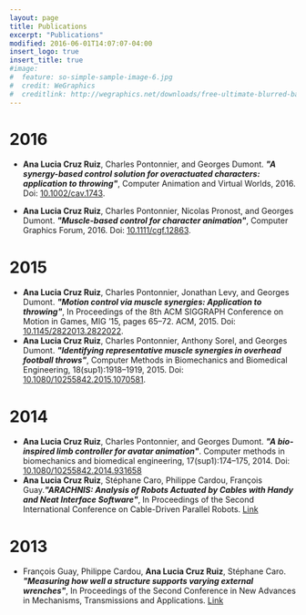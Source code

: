 ```yaml
---
layout: page
title: Publications
excerpt: "Publications"
modified: 2016-06-01T14:07:07-04:00
insert_logo: true
insert_title: true
#image:
#  feature: so-simple-sample-image-6.jpg
#  credit: WeGraphics
#  creditlink: http://wegraphics.net/downloads/free-ultimate-blurred-background-pack/
---
```


# 2016

* **Ana Lucia Cruz Ruiz**, Charles Pontonnier, and Georges Dumont. ***"A synergy-based control solution for overactuated
characters: application to throwing"***, Computer Animation and Virtual Worlds, 2016. Doi: [10.1002/cav.1743](http://onlinelibrary.wiley.com/doi/10.1002/cav.1743/abstract).  <a href="https://hal.inria.fr/hal-01377058/document" class="bibIcon"><i class="fa fa-file-pdf-o"></i></a>

* **Ana Lucia Cruz Ruiz**, Charles Pontonnier, Nicolas Pronost, and Georges Dumont. ***"Muscle-based control for character animation"***, Computer Graphics Forum, 2016. Doi: [10.1111/cgf.12863](http://onlinelibrary.wiley.com/doi/10.1111/cgf.12863/full).  <a href="https://hal.inria.fr/hal-01317881/document" class="bibIcon"><i class="fa fa-file-pdf-o"></i></a>

# 2015 

* **Ana Lucia Cruz Ruiz**, Charles Pontonnier, Jonathan Levy, and Georges Dumont. ***"Motion control via muscle synergies: Application to throwing"***, In Proceedings of the 8th ACM SIGGRAPH Conference on Motion in Games, MIG ’15, pages 65–72. ACM, 2015. Doi: [10.1145/2822013.2822022](http://dl.acm.org/citation.cfm?id=2822022).  <a href="https://hal.inria.fr/hal-01205162/document" class="bibIcon"><i class="fa fa-file-pdf-o"></i></a>
* **Ana Lucia Cruz Ruiz**, Charles Pontonnier, Anthony Sorel, and Georges Dumont. ***"Identifying representative muscle synergies in overhead football throws"***, Computer Methods in Biomechanics and Biomedical Engineering, 18(sup1):1918–1919, 2015. Doi: [10.1080/10255842.2015.1070581](http://www.tandfonline.com/doi/abs/10.1080/10255842.2015.1070581?journalCode=gcmb20). <a href="https://hal.inria.fr/hal-01174114/document" class="bibIcon"><i class="fa fa-file-pdf-o"></i></a>

# 2014

* **Ana Lucia Cruz Ruiz**, Charles Pontonnier, and Georges Dumont. ***"A bio-inspired limb controller for avatar animation"***. Computer methods in biomechanics and biomedical engineering, 17(sup1):174–175, 2014. Doi: [10.1080/10255842.2014.931658](http://www.tandfonline.com/doi/abs/10.1080/10255842.2014.931658?journalCode=gcmb20#.V538H2F95CU) <a href="https://hal.archives-ouvertes.fr/hal-01060284/file/SB2014.pdf" class="bibIcon"><i class="fa fa-file-pdf-o"></i></a>
* **Ana Lucia Cruz Ruiz**, Stéphane Caro, Philippe Cardou, François Guay.***"ARACHNIS: Analysis of Robots Actuated by Cables with Handy and Neat Interface Software"***, In Proceedings of the Second International Conference on Cable-Driven Parallel Robots. [Link](http://link.springer.com/chapter/10.1007/978-3-319-09489-2_21#page-1)

# 2013

*  François Guay, Philippe Cardou, **Ana Lucia Cruz Ruiz**, Stéphane Caro. ***"Measuring how well a structure supports varying external wrenches"***, In Proceedings of the Second Conference in New Advances in Mechanisms, Transmissions and Applications. [Link](http://link.springer.com/chapter/10.1007/978-94-007-7485-8_47)


